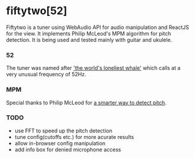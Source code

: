 # fiftytwo[52]

Fiftytwo is a tuner using WebAudio API for audio manipulation and ReactJS for
the view. It implements Philip McLeod's MPM algorithm for pitch
detection. It is being used and tested mainly with guitar and ukulele.

### 52
The tuner was named after
['the world's loneliest whale'](http://en.wikipedia.org/wiki/52-hertz_whale)
which calls at a very unusual frequency of 52Hz.

### MPM
Special thanks to Philip McLeod for
[a smarter way to detect pitch](http://miracle.otago.ac.nz/tartini/papers/A_Smarter_Way_to_Find_Pitch.pdf).

### TODO
* use FFT to speed up the pitch detection
* tune config(cutoffs etc.) for more acurate results
* allow in-browser config manipulation
* add info box for denied microphone access
